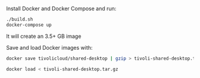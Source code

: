 Install Docker and Docker Compose and run:

```bash
./build.sh
docker-compose up
```

It will create an 3.5+ GB image

Save and load Docker images with:

```bash
docker save tivolicloud/shared-desktop | gzip > tivoli-shared-desktop.tar.gz
```

```bash
docker load < tivoli-shared-desktop.tar.gz
```
